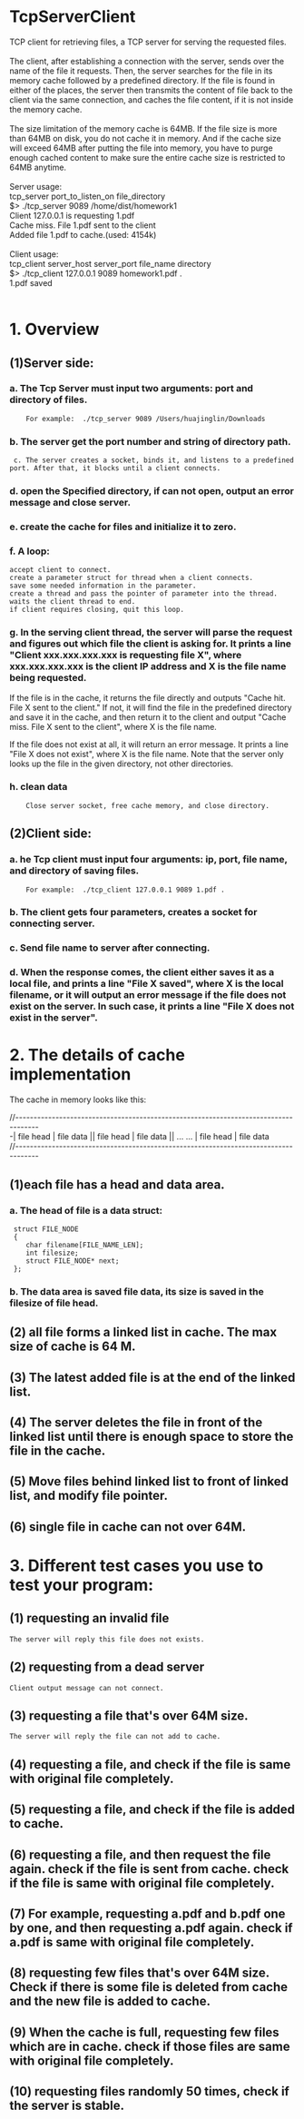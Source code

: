 # TcpServerClient
 TCP client for retrieving files, a TCP server for serving the requested files.
<br><br>
The client, after establishing a connection with the server, sends over the name of the file it requests. Then, the server searches for the file in its memory cache followed by a predefined directory. If the file is found in either of the places, the server then transmits the content of file back to the client via the same connection, and caches the file content, if it is not inside the memory cache.
<br><br>
The size limitation of the memory cache is 64MB. If the file size is more than 64MB on disk, you do not cache it in memory. And if the cache size will exceed 64MB after putting the file into memory, you have to purge enough cached content to make sure the entire cache size is restricted to 64MB anytime.
<br><br>
Server usage:<br>
tcp_server port_to_listen_on file_directory<br>
$> ./tcp_server 9089 /home/dist/homework1<br>
Client 127.0.0.1 is requesting 1.pdf<br>
Cache miss. File 1.pdf sent to the client<br>
Added file 1.pdf to cache.(used: 4154k)
<br><br>
Client usage:<br>
tcp_client server_host server_port file_name directory<br>
$> ./tcp_client 127.0.0.1 9089 homework1.pdf .<br>
1.pdf saved
<br><br>
# 1. Overview
## (1)Server side:
### a. The Tcp Server must input two arguments: port and directory of files.
        For example:  ./tcp_server 9089 /Users/huajinglin/Downloads


### b. The server get the port number and string of directory path.
     c. The server creates a socket, binds it, and listens to a predefined port. After that, it blocks until a client connects.


### d. open the Specified directory, if can not open, output an error message and close server.


### e. create the cache for files and initialize it to zero.


### f. A loop:
	accept client to connect.
	create a parameter struct for thread when a client connects.
	save some needed information in the parameter.
	create a thread and pass the pointer of parameter into the thread.
	waits the client thread to end.
	if client requires closing, quit this loop.


### g. In the serving client thread, the server will parse the request and figures out which file the client is asking for. It prints a line "Client xxx.xxx.xxx.xxx is requesting file X", where xxx.xxx.xxx.xxx is the client IP address and X is the file name being requested.

If the file is in the cache, it returns the file directly and outputs "Cache hit. File X sent to the client." If not, it will find the file in the predefined directory and save it in the cache, and then return it to the client and output "Cache miss. File X sent to the client", where X is the file name.

If the file does not exist at all, it will return an error message. It prints a line "File X does not exist", where X is the file name. Note that the server only looks up the file in the given directory, not other directories.


### h. clean data
        Close server socket, free cache memory, and close directory.

## (2)Client side:

### a. he Tcp client must input four arguments: ip, port, file name, and directory of saving files.
        For example:  ./tcp_client 127.0.0.1 9089 1.pdf .


### b. The client gets four parameters, creates a socket for connecting server.

### c. Send file name to server after connecting.

### d. When the response comes, the client either saves it as a local file, and prints a line "File X saved", where X is the local filename, or it will output an error message if the file does not exist on the server. In such case, it prints a line "File X does not exist in the server".


# 2. The details of cache implementation
The cache in memory looks like this:

//------------------------------------------------------------------------------------<br>
-| file head | file data || file head | file data ||  ... ... | file head | file data  <br>
//------------------------------------------------------------------------------------<br>

## (1)each file has a head and data area.
### a. The head of file is a data struct:
     struct FILE_NODE
     {
        char filename[FILE_NAME_LEN];
        int filesize;
        struct FILE_NODE* next;
     };

### b. The data area is saved file data, its size is saved in the filesize of file head.


## (2) all file forms a linked list in cache. The max size of cache is 64 M.

## (3) The latest added file is at the end of the linked list.

## (4) The server deletes the file in front of the linked list until there is enough space to store the file in the cache.

## (5) Move files behind linked list to front of linked list, and modify file pointer.

## (6) single file in cache can not over 64M.

# 3. Different test cases you use to test your program:
## (1) requesting an invalid file
    The server will reply this file does not exists.

## (2) requesting from a dead server
    Client output message can not connect.

## (3) requesting a file that's over 64M size.
    The server will reply the file can not add to cache.

## (4) requesting a file, and check if the file is same with original file completely.

## (5) requesting a file, and check if the file is added to cache.

## (6) requesting a file, and then request the file again. check if the file is sent from cache. check if the file is same with original file completely.

## (7) For example, requesting a.pdf and b.pdf one by one, and then requesting a.pdf again. check if a.pdf is same with original file completely.

## (8) requesting few files that's over 64M size. Check if there is some file is deleted from cache and the new file is added to cache.

## (9) When the cache is full, requesting few files which are in cache. check if those files are same with original file completely.

## (10) requesting files randomly 50 times, check if the server is stable.
